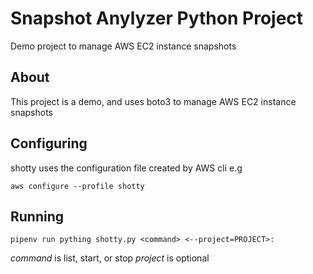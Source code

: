 # Snapshot Anylyzer Python Project

Demo project to manage AWS EC2 instance snapshots

## About

This project is a demo, and uses boto3 to manage AWS EC2 instance snapshots

## Configuring

shotty uses the configuration file created by AWS cli e.g

`aws configure --profile shotty`

## Running

`pipenv run pything shotty.py <command> <--project=PROJECT>:`

*command* is list, start, or stop
*project* is optional